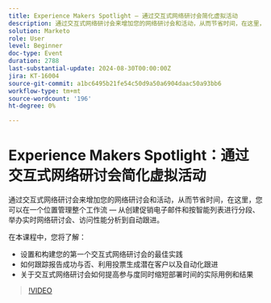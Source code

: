 ```yaml
---
title: Experience Makers Spotlight — 通过交互式网络研讨会简化虚拟活动
description: 通过交互式网络研讨会来增加您的网络研讨会和活动，从而节省时间，在这里，您可以在一个位置管理整个工作流 — 从创建促销电子邮件和按智能列表进行分段、举办实时网络研讨会、访问性能分析到自动跟进。 在该会议中，您将学习设置和构建您的第一个交互式网络研讨会的最佳实践   如何跟踪报告成功与否、利用投票生成潜在客户以及自动化跟进   关于交互式网络研讨会如何提高参与度同时缩短部署时间的实际用例和结果
solution: Marketo
role: User
level: Beginner
doc-type: Event
duration: 2788
last-substantial-update: 2024-08-30T00:00:00Z
jira: KT-16004
source-git-commit: a1bc6495b21fe54c50d9a50a6904daac50a93bb6
workflow-type: tm+mt
source-wordcount: '196'
ht-degree: 0%

---
```



# Experience Makers Spotlight：通过交互式网络研讨会简化虚拟活动

通过交互式网络研讨会来增加您的网络研讨会和活动，从而节省时间，在这里，您可以在一个位置管理整个工作流 — 从创建促销电子邮件和按智能列表进行分段、举办实时网络研讨会、访问性能分析到自动跟进。

在本课程中，您将了解：

* 设置和构建您的第一个交互式网络研讨会的最佳实践
* 如何跟踪报告成功与否、利用投票生成潜在客户以及自动化跟进
* 关于交互式网络研讨会如何提高参与度同时缩短部署时间的实际用例和结果

>[!VIDEO](https://video.tv.adobe.com/v/3432947/?learn=on)
